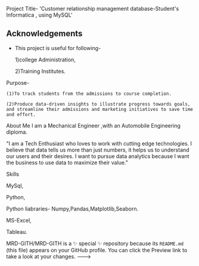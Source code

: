 Project Title- 'Customer relationship management database-Student's Informatica , using MySQL' 


## Acknowledgements

 - This project is useful for following-
 
   1)college Administration,

   2)Training Institutes.
 
 Purpose-
 
    (1)To track students from the admissions to course completion.

    (2)Produce data-driven insights to illustrate progress towards goals, 
    and streamline their admissions and marketing initiatives to save time and effort.





 About Me
I am a Mechanical Engineer ,with an Automobile Engineering diploma.

"I am  a Tech Enthusiast who loves to work with cutting edge technologies.
I believe that data tells us more than just numbers, it helps us to understand our users and their desires. I want to pursue data analytics because I want the business to use data to maximize their value."


  Skills

MySql,

Python,

Python liabraries- Numpy,Pandas,Matplotlib,Seaborn.

MS-Excel,

Tableau.


MRD-GITH/MRD-GITH is a ✨ special ✨ repository because its `README.md` (this file) appears on your GitHub profile.
You can click the Preview link to take a look at your changes.
--->
